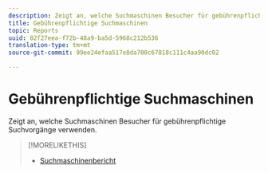 ```yaml
---
description: Zeigt an, welche Suchmaschinen Besucher für gebührenpflichtige Suchvorgänge verwenden.
title: Gebührenpflichtige Suchmaschinen
topic: Reports
uuid: 82f27eea-f72b-48a9-ba5d-5968c212b536
translation-type: tm+mt
source-git-commit: 99ee24efaa517e8da700c67818c111c4aa90dc02

---
```



# Gebührenpflichtige Suchmaschinen

Zeigt an, welche Suchmaschinen Besucher für gebührenpflichtige Suchvorgänge verwenden.

>[!MORELIKETHIS]
>
>* [Suchmaschinenbericht](/help/components/c-variables/dimensionslist/reports-search-engines.md)

